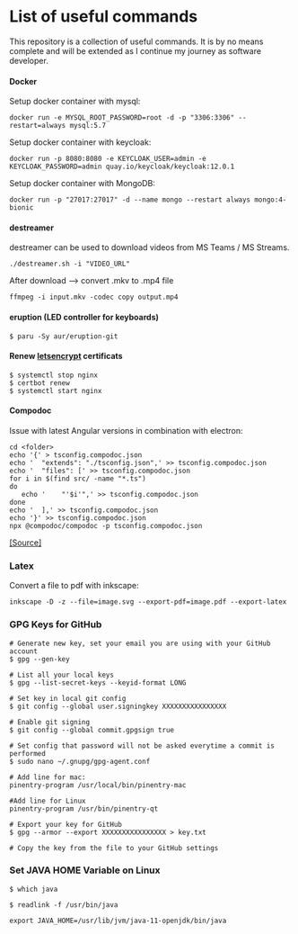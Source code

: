 # List of useful commands
This repository is a collection of useful commands. It is by no means complete and will be extended as I continue my journey as software developer.

#### Docker

Setup docker container with mysql:
```
docker run -e MYSQL_ROOT_PASSWORD=root -d -p "3306:3306" --restart=always mysql:5.7
```

Setup docker container with keycloak:
```
docker run -p 8080:8080 -e KEYCLOAK_USER=admin -e KEYCLOAK_PASSWORD=admin quay.io/keycloak/keycloak:12.0.1
```

Setup docker container with MongoDB:
```
docker run -p "27017:27017" -d --name mongo --restart always mongo:4-bionic
```

#### destreamer

destreamer can be used to download videos from MS Teams / MS Streams.

```
./destreamer.sh -i "VIDEO_URL"
```

After download --> convert .mkv to .mp4 file

```
ffmpeg -i input.mkv -codec copy output.mp4
```

#### eruption (LED controller for keyboards)

```
$ paru -Sy aur/eruption-git
```

#### Renew [letsencrypt](https://letsencrypt.org/) certificats

```
$ systemctl stop nginx
$ certbot renew
$ systemctl start nginx
```


#### Compodoc
Issue with latest Angular versions in combination with electron:

```
cd <folder>
echo '{' > tsconfig.compodoc.json
echo '  "extends": "./tsconfig.json",' >> tsconfig.compodoc.json
echo '  "files": [' >> tsconfig.compodoc.json
for i in $(find src/ -name "*.ts")
do
   echo '    "'$i'",' >> tsconfig.compodoc.json
done
echo '  ],' >> tsconfig.compodoc.json
echo '}' >> tsconfig.compodoc.json
npx @compodoc/compodoc -p tsconfig.compodoc.json
```
[[Source]](https://github.com/compodoc/compodoc/issues/927#issuecomment-597624654)

### Latex

Convert a file to pdf with inkscape:

```
inkscape -D -z --file=image.svg --export-pdf=image.pdf --export-latex
```

### GPG Keys for GitHub

```
# Generate new key, set your email you are using with your GitHub account
$ gpg --gen-key

# List all your local keys
$ gpg --list-secret-keys --keyid-format LONG

# Set key in local git config
$ git config --global user.signingkey XXXXXXXXXXXXXXXX

# Enable git signing
$ git config --global commit.gpgsign true

# Set config that password will not be asked everytime a commit is performed
$ sudo nano ~/.gnupg/gpg-agent.conf

# Add line for mac:
pinentry-program /usr/local/bin/pinentry-mac

#Add line for Linux
pinentry-program /usr/bin/pinentry-qt

# Export your key for GitHub
$ gpg --armor --export XXXXXXXXXXXXXXXX > key.txt

# Copy the key from the file to your GitHub settings
```

### Set JAVA HOME Variable on Linux

```
$ which java
```

```
$ readlink -f /usr/bin/java
```

```
export JAVA_HOME=/usr/lib/jvm/java-11-openjdk/bin/java
```

